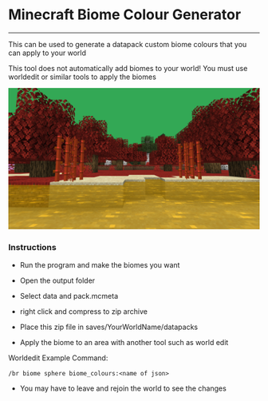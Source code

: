 # Minecraft Biome Colour Generator

---

This can be used to generate a datapack custom biome colours that you can apply to your world

This tool does not automatically add biomes to your world!
You must use worldedit or similar tools to apply the biomes

![Custom Biome Colours](Example.png)



### Instructions

- Run the program and make the biomes you want

- Open the output folder

- Select data and pack.mcmeta

- right click and compress to zip archive

- Place this zip file in saves/YourWorldName/datapacks

- Apply the biome to an area with another tool such as world edit

Worldedit Example Command:
```
/br biome sphere biome_colours:<name of json>
```

- You may have to leave and rejoin the world to see the changes
